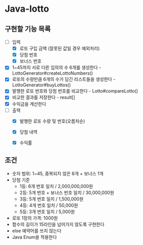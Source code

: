 # Java-lotto

## 구현할 기능 목록
- [ ] 입력
    - [x] 로또 구입 금액 (잘못된 값일 경우 예외처리)
    - [x] 당첨 번호
    - [x] 보너스 번호
- [x] 1~45까지 서로 다른 임의의 수 6개를 생성한다 - LottoGenerator#createLottoNumbers()
- [x] 로또의 수량만큼 6개의 수가 담긴 리스트들을 생성한다 - LottoGenerator#buyLottos()
- [x] 발행한 로또 번호와 당첨 번호를 비교한다 - Lotto#compareLotto()
- [x] 비교한 결과를 저장한다 - result[]
- [x] 수익금을 계산한다 
- [ ] 출력
    - [x] 발행한 로또 수량 및 번호(오름차순)
    - [x] 당첨 내역
    - [x] 수익률


## 조건
- 숫자 범위: 1~45, 중복되지 않은 6개 + 보너스 1개
- 당첨 기준
    - 1등: 6개 번호 일치 / 2,000,000,000원
    - 2등: 5개 번호 + 보너스 번호 일치 / 30,000,000원
    - 3등: 5개 번호 일치 / 1,500,000원
    - 4등: 4개 번호 일치 / 50,000원
    - 5등: 3개 번호 일치 / 5,000원
- 로또 1장의 가격: 1000원
- 함수의 길이가 15라인을 넘어가지 않도록 구현한다
- else 예약어를 쓰지 않는다
- Java Enum을 적용한다 


